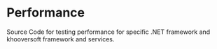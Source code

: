 # Performance
Source Code for testing performance for specific .NET framework and khooversoft framework and services.
